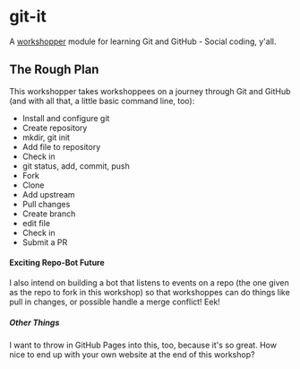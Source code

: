 git-it
======

A [workshopper](https://github.com/rvagg/workshopper) module for learning Git and GitHub - Social coding, y'all.

## The Rough Plan

This workshopper takes workshoppees on a journey through Git and GitHub (and with all that, a little basic command line, too):

- Install and configure git
- Create repository
 - mkdir, git init
- Add file to repository
- Check in
 - git status, add, commit, push
- Fork
- Clone
- Add upstream
- Pull changes 
- Create branch
- edit file
- Check in
- Submit a PR

#### Exciting Repo-Bot Future

I also intend on building a bot that listens to events on a repo (the one given as the repo to fork in this workshop) so that workshoppes can do things like pull in changes, or possible handle a merge conflict! Eek!

##### Other Things

I want to throw in GitHub Pages into this, too, because it's so great. How nice to end up with your own website at the end of this workshop?